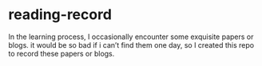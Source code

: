 # reading-record
In the learning process, I occasionally encounter some exquisite papers or blogs. it would be so bad if i can’t find them one day, so I created this repo to record these papers or blogs.
